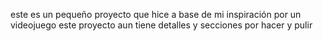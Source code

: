 este es un pequeño proyecto que hice a base de mi inspiración por un videojuego este proyecto aun tiene detalles y secciones por hacer y pulir 

